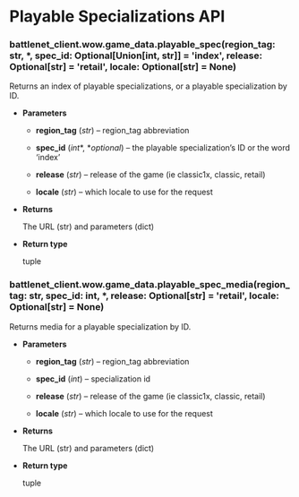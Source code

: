 # Playable Specializations API


### battlenet_client.wow.game_data.playable_spec(region_tag: str, \*, spec_id: Optional[Union[int, str]] = 'index', release: Optional[str] = 'retail', locale: Optional[str] = None)
Returns an index of playable specializations, or a playable specialization by ID.


* **Parameters**


    * **region_tag** (*str*) – region_tag abbreviation


    * **spec_id** (*int**, **optional*) – the playable specialization’s ID or the word ‘index’


    * **release** (*str*) – release of the game (ie classic1x, classic, retail)


    * **locale** (*str*) – which locale to use for the request



* **Returns**

    The URL (str) and parameters (dict)



* **Return type**

    tuple



### battlenet_client.wow.game_data.playable_spec_media(region_tag: str, spec_id: int, \*, release: Optional[str] = 'retail', locale: Optional[str] = None)
Returns media for a playable specialization by ID.


* **Parameters**


    * **region_tag** (*str*) – region_tag abbreviation


    * **spec_id** (*int*) – specialization id


    * **release** (*str*) – release of the game (ie classic1x, classic, retail)


    * **locale** (*str*) – which locale to use for the request



* **Returns**

    The URL (str) and parameters (dict)



* **Return type**

    tuple
